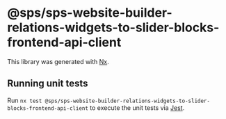 # @sps/sps-website-builder-relations-widgets-to-slider-blocks-frontend-api-client

This library was generated with [Nx](https://nx.dev).

## Running unit tests

Run `nx test @sps/sps-website-builder-relations-widgets-to-slider-blocks-frontend-api-client` to execute the unit tests via [Jest](https://jestjs.io).
